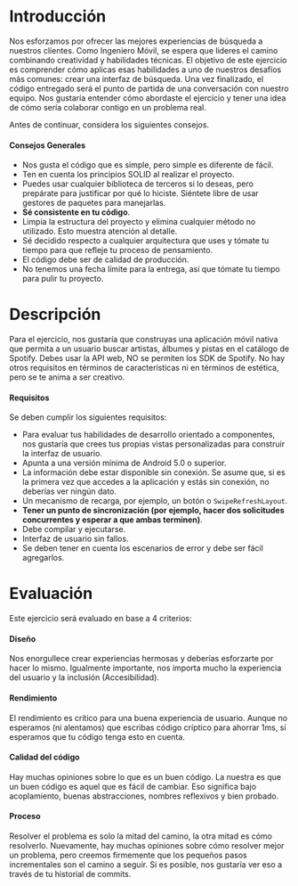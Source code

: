 # Introducción
Nos esforzamos por ofrecer las mejores experiencias de búsqueda a nuestros clientes. Como Ingeniero Móvil, se espera que lideres el camino combinando creatividad y habilidades técnicas. El objetivo de este ejercicio es comprender cómo aplicas esas habilidades a uno de nuestros desafíos más comunes: crear una interfaz de búsqueda.
Una vez finalizado, el código entregado será el punto de partida de una conversación con nuestro equipo. Nos gustaría entender cómo abordaste el ejercicio y tener una idea de cómo sería colaborar contigo en un problema real.

Antes de continuar, considera los siguientes consejos.

#### Consejos Generales

* Nos gusta el código que es simple, pero simple es diferente de fácil.
* Ten en cuenta los principios SOLID al realizar el proyecto.
* Puedes usar cualquier biblioteca de terceros si lo deseas, pero prepárate para justificar por qué lo hiciste. Siéntete libre de usar gestores de paquetes para manejarlas.
* **Sé consistente en tu código**.
* Limpia la estructura del proyecto y elimina cualquier método no utilizado. Esto muestra atención al detalle.
* Sé decidido respecto a cualquier arquitectura que uses y tómate tu tiempo para que refleje tu proceso de pensamiento.
* El código debe ser de calidad de producción.
* No tenemos una fecha límite para la entrega, así que tómate tu tiempo para pulir tu proyecto.

# Descripción

Para el ejercicio, nos gustaría que construyas una aplicación móvil nativa que permita a un usuario buscar artistas, álbumes y pistas en el catálogo de Spotify. Debes usar la API web, NO se permiten los SDK de Spotify. No hay otros requisitos en términos de características ni en términos de estética, pero se te anima a ser creativo.

#### Requisitos

Se deben cumplir los siguientes requisitos:

* Para evaluar tus habilidades de desarrollo orientado a componentes, nos gustaría que crees tus propias vistas personalizadas para construir la interfaz de usuario.
* Apunta a una versión mínima de Android 5.0 o superior.
* La información debe estar disponible sin conexión. Se asume que, si es la primera vez que accedes a la aplicación y estás sin conexión, no deberías ver ningún dato.
* Un mecanismo de recarga, por ejemplo, un botón o `SwipeRefreshLayout`.
* **Tener un punto de sincronización (por ejemplo, hacer dos solicitudes concurrentes y esperar a que ambas terminen)**.
* Debe compilar y ejecutarse.
* Interfaz de usuario sin fallos.
* Se deben tener en cuenta los escenarios de error y debe ser fácil agregarlos.

# Evaluación
Este ejercicio será evaluado en base a 4 criterios:
#### Diseño
Nos enorgullece crear experiencias hermosas y deberías esforzarte por hacer lo mismo. Igualmente importante, nos importa mucho la experiencia del usuario y la inclusión (Accesibilidad).
#### Rendimiento
El rendimiento es crítico para una buena experiencia de usuario. Aunque no esperamos (ni alentamos) que escribas código críptico para ahorrar 1ms, sí esperamos que tu código tenga esto en cuenta.
#### Calidad del código
Hay muchas opiniones sobre lo que es un buen código. La nuestra es que un buen código es aquel que es fácil de cambiar. Eso significa bajo acoplamiento, buenas abstracciones, nombres reflexivos y bien probado.
#### Proceso
Resolver el problema es solo la mitad del camino, la otra mitad es cómo resolverlo. Nuevamente, hay muchas opiniones sobre cómo resolver mejor un problema, pero creemos firmemente que los pequeños pasos incrementales son el camino a seguir. Si es posible, nos gustaría ver eso a través de tu historial de commits.